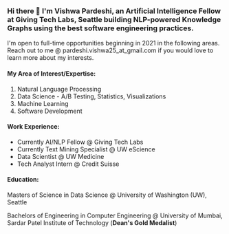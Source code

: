 ### Hi there 👋 I'm Vishwa Pardeshi, an Artificial Intelligence Fellow at Giving Tech Labs, Seattle building NLP-powered Knowledge Graphs using the best software engineering practices.

I'm open to full-time opportunities beginning in 2021 in the following areas. Reach out to me @ pardeshi.vishwa25_at_gmail.com if you would love to learn more about my interests.

#### My Area of Interest/Expertise:
1. Natural Language Processing
2. Data Science - A/B Testing, Statistics, Visualizations
3. Machine Learning
4. Software Development

#### Work Experience:
- Currently AI/NLP Fellow @ Giving Tech Labs
- Currently Text Mining Specialist @ UW eScience
- Data Scientist @ UW Medicine
- Tech Analyst Intern @ Credit Suisse

#### Education:
Masters of Science in Data Science @ University of Washington (UW), Seattle

Bachelors of Engineering in Computer Engineering @ University of Mumbai, Sardar Patel Institute of Technology (**Dean's Gold Medalist**)






<!--
**vishwapardeshi/vishwapardeshi** is a ✨ _special_ ✨ repository because its `README.md` (this file) appears on your GitHub profile.

Here are some ideas to get you started:

- 🔭 I’m currently working on ...
- 🌱 I’m currently learning ...
- 👯 I’m looking to collaborate on ...
- 🤔 I’m looking for help with ...
- 💬 Ask me about ...
- 📫 How to reach me: ...
- 😄 Pronouns: ...
- ⚡ Fun fact: ...


This is all hidden 

Hi! I'm a Text Mining Specialist with strong software development skills

Worked on SDE

Data Science

Artificial Intelligence


-->
